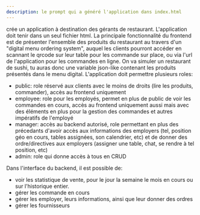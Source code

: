 ```yaml
---
description: le prompt qui a généré l'application dans index.html
---
```


crée un application à destination des gérants de restaurant. L'application doit tenir dans un seul fichier html. La principale fonctionnalité du frontend est de présenter l'ensemble des produits du restaurant au travers d'un "digital menu ordering system", auquel les clients pourront accéder en scannant le qrcode sur leur table pour les commande sur place, ou via l'url de l'application pour les commandes en ligne. On va simuler un restaurant de sushi, tu auras donc une variable json-like contenant les produits présentés dans le menu digital.
L'application doit permettre plusieurs roles: 
- public: role réservé aux clients avec le moins de droits (lire les produits, commander), accès au frontend uniquement
- employee: role pour les employés, permet en plus de public de voir les commandes en cours, accès au frontend uniquement aussi mais avec des éléments en plus pour la gestion des commandes et autres impératifs de l'employé
- manager: accès au backend autorisé, role permettant en plus des précedants d'avoir accès aux informations des employers (tel, position géo en cours, tables assignées, son calendrier, etc) et de donner des ordre/directives aux employers (assigner une table, chat, se rendre à tel position, etc)
- admin: role qui donne accès à tous en CRUD

Dans l'interface du backend, il est possible de:
- voir les statistique de vente, pour le jour la semaine le mois en cours ou sur l'historique entier.
- gérer les commande en cours
- gérer les employer, leurs informations, ainsi que leur donner des ordres
- gérer les fournisseurs